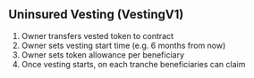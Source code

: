 ## Uninsured Vesting (VestingV1)
1. Owner transfers vested token to contract
2. Owner sets vesting start time (e.g. 6 months from now)
3. Owner sets token allowance per beneficiary
4. Once vesting starts, on each tranche beneficiaries can claim